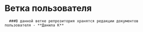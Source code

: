 # Ветка пользователя
      ###В данной ветке репрозитория хранятся редакции документов пользователя - **Данила К**
